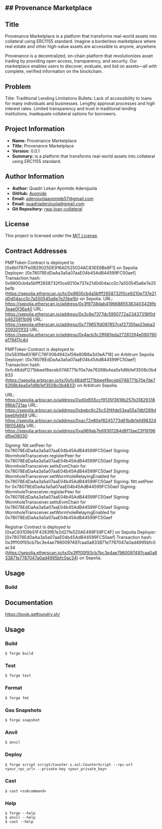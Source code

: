 ## ## Provenance Marketplace

## Title
Provenance Marketplace is a platform that transforms real-world assets into collateral using ERC1155 standard. 
Imagine a borderless marketplace where real estate and other high-value assets are accessible to anyone, anywhere.

Provenance is a decentralized, on-chain platform that revolutionizes asset trading by providing open access, transparency, and security. Our marketplace enables users to discover, evaluate, and bid on assets—all with complete, verified information on the blockchain.


## Problem

Title: Traditional Lending Limitations
Bullets:
Lack of accessibility to loans for many individuals and businesses.
Lengthy approval processes and high interest rates.
Limited transparency and trust in traditional lending institutions.
Inadequate collateral options for borrowers.


## Project Information

- **Name:** Provenance Marketplace
- **Title:** Provenance Marketplace
- **Version:** 0.0.1
- **Summary:** is a platform that transforms real-world assets into collateral using ERC1155 standard.

## Author Information

- **Author:** Quadri Lekan Ayomide Aderojuola
- **GitHub:** [Ayomide](https://github.com/Ayomide57/)
- **Email:** [aderojuolaayomide57@gmail.com](mailto:aderojuolaayomide57@gmail.com)
- **Email:** [quadriaderojuola@gmail.com](mailto:quadriaderojuola@gmail.com)
- **Git Repository:** [rwa-loan-collateral](https://github.com/Ayomide57/rwa-loan-collateral)


## License

This project is licensed under the [MIT License](https://opensource.org/licenses/MIT).

## Contract Addresses

PMPToken Contract is deployed to [0x6b1797Fe0B29025DE916AD525024AC83EE6Be8F1] on Sepolia
Deployer: [0x78078EdDaAa3a5a07aaE04b45AdB44599FC50aef]
Transaction hash: 0x9800cb4a5bfff2658732f0ce9210e737e21d0d04acc0c7a550545a6e7e25be1b
(https://sepolia.etherscan.io/tx/0x9800cb4a5bfff2658732f0ce9210e737e21d0d04acc0c7a550545a6e7e25be1b) on Sepolia.
URL: https://sepolia.etherscan.io/address/0x3f9738dab419668855363403428fb3eae0f36a40
URL: https://sepolia.etherscan.io/address/0x3c6e7377dc5950772a23437318f0db4625811b96
URL: https://sepolia.etherscan.io/address/0x779651fd097857cef2735fae23eba32093011f33
URL: https://sepolia.etherscan.io/address/0x4acb3c2ff681eda27281294e090790ef79411c4d

PMPToken Contract is deployed to [0x583f6e651BFC78F0064942a156e80B8a3d3eA718] on Arbitrum Sepolia
Deployer: [0x78078EdDaAa3a5a07aaE04b45AdB44599FC50aef]
Transaction hash: 0xfc48ddf1271bbeef8eceb0748771b70e7de76268b4ea5e1d9b1ef3508c0b4833
(https://sepolia.arbiscan.io/tx/0xfc48ddf1271bbeef8eceb0748771b70e7de76268b4ea5e1d9b1ef3508c0b4833) on Arbitrum Sepolia.

URL: https://sepolia.arbiscan.io/address/0xd0d555ccf9135f3616b257b3182931898bb721aa
URL: https://sepolia.arbiscan.io/address/0xbebc6c25c53f4fde53ea55a7dbf289dbeebfe949
URL: https://sepolia.arbiscan.io/address/0xac72e80ef8245773d61bdb1efd98324f8f0546fa
URL: https://sepolia.arbiscan.io/address/0xa969ab7b69301284d8f13ae23f19196dfbe08030

Signing: Ntt.setPeer for 0x78078EdDaAa3a5a07aaE04b45AdB44599FC50aef
Signing: WormholeTransceiver.registerPeer for 0x78078EdDaAa3a5a07aaE04b45AdB44599FC50aef
Signing: WormholeTransceiver.setIsEvmChain for 0x78078EdDaAa3a5a07aaE04b45AdB44599FC50aef
Signing: WormholeTransceiver.setWormholeRelayingEnabled for 0x78078EdDaAa3a5a07aaE04b45AdB44599FC50aef
Signing: Ntt.setPeer for 0x78078EdDaAa3a5a07aaE04b45AdB44599FC50aef
Signing: WormholeTransceiver.registerPeer for 0x78078EdDaAa3a5a07aaE04b45AdB44599FC50aef
Signing: WormholeTransceiver.setIsEvmChain for 0x78078EdDaAa3a5a07aaE04b45AdB44599FC50aef
Signing: WormholeTransceiver.setWormholeRelayingEnabled for 0x78078EdDaAa3a5a07aaE04b45AdB44599FC50aef

Registrar Contract is deployed to [0xaC831D9b51F4263fB7e2d27fe520AE499F59FC4F] on Sepolia
Deployer: [0x78078EdDaAa3a5a07aaE04b45AdB44599FC50aef]
Transaction hash: 0x3fff00f93cb7bc3e4ae7960097497caa0a833871e7787047a0ad4995bfc0ac34
(https://sepolia.etherscan.io/tx/0x3fff00f93cb7bc3e4ae7960097497caa0a833871e7787047a0ad4995bfc0ac34) on Sepolia.

## Usage

### Build

## Documentation

https://book.getfoundry.sh/

## Usage

### Build

```shell
$ forge build
```

### Test

```shell
$ forge test
```

### Format

```shell
$ forge fmt
```

### Gas Snapshots

```shell
$ forge snapshot
```

### Anvil

```shell
$ anvil
```

### Deploy

```shell
$ forge script script/Counter.s.sol:CounterScript --rpc-url <your_rpc_url> --private-key <your_private_key>
```

### Cast

```shell
$ cast <subcommand>
```

### Help

```shell
$ forge --help
$ anvil --help
$ cast --help
```

